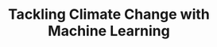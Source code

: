 ---
layout: default
title: 'Tackling Climate Change with Machine Learning'
description: 'Join link for CCAI virtual happy hour at IEEE PESGM 2020'
redirect_to: https://cmu.zoom.us/meeting/register/tJYsc-CvrDgsH9UuHDfA_BwR02OmzCookEb1
---